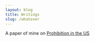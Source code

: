 ```yaml
---
layout: blog
title: Writings
slug: /whatever
---
```



A paper of mine on [Prohibition in the US](/Seminararbeit.pdf)
